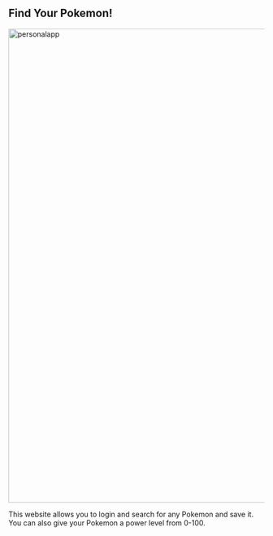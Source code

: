## Find Your Pokemon! 

<img width="931" alt="personalapp" src="https://user-images.githubusercontent.com/111465917/201547017-31a8c66f-04f1-4a7f-9ea5-c55ee8eb8727.png">

This website allows you to login and search for any Pokemon and save it. You can also give your Pokemon a power level from 0-100.



